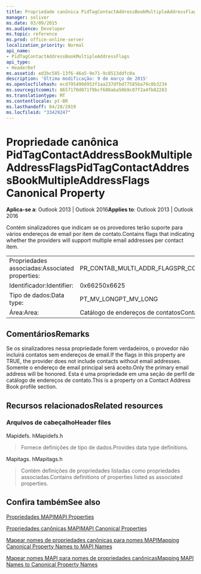 ```yaml
---
title: Propriedade canônica PidTagContactAddressBookMultipleAddressFlags
manager: soliver
ms.date: 03/09/2015
ms.audience: Developer
ms.topic: reference
ms.prod: office-online-server
localization_priority: Normal
api_name:
- PidTagContactAddressBookMultipleAddressFlags
api_type:
- HeaderDef
ms.assetid: ed3bc585-13f6-46a5-9e71-9c8513ddfc0a
description: 'Última modificação: 9 de março de 2015'
ms.openlocfilehash: ecd795490d953f1aa237dfbd77585ba79c8b3234
ms.sourcegitcommit: 8657170d071f9bcf680aba50b9c07f2a4fb82283
ms.translationtype: MT
ms.contentlocale: pt-BR
ms.lasthandoff: 04/28/2019
ms.locfileid: "33429247"
---
```

# <a name="pidtagcontactaddressbookmultipleaddressflags-canonical-property"></a><span data-ttu-id="ff64c-103">Propriedade canônica PidTagContactAddressBookMultipleAddressFlags</span><span class="sxs-lookup"><span data-stu-id="ff64c-103">PidTagContactAddressBookMultipleAddressFlags Canonical Property</span></span>

  
  
<span data-ttu-id="ff64c-104">**Aplica-se a**: Outlook 2013 | Outlook 2016</span><span class="sxs-lookup"><span data-stu-id="ff64c-104">**Applies to**: Outlook 2013 | Outlook 2016</span></span> 
  
<span data-ttu-id="ff64c-105">Contém sinalizadores que indicam se os provedores terão suporte para vários endereços de email por item de contato.</span><span class="sxs-lookup"><span data-stu-id="ff64c-105">Contains flags that indicating whether the providers will support multiple email addresses per contact item.</span></span>
  
|||
|:-----|:-----|
|<span data-ttu-id="ff64c-106">Propriedades associadas:</span><span class="sxs-lookup"><span data-stu-id="ff64c-106">Associated properties:</span></span>  <br/> |<span data-ttu-id="ff64c-107">PR_CONTAB_MULTI_ADDR_FLAGS</span><span class="sxs-lookup"><span data-stu-id="ff64c-107">PR_CONTAB_MULTI_ADDR_FLAGS</span></span>  <br/> |
|<span data-ttu-id="ff64c-108">Identificador:</span><span class="sxs-lookup"><span data-stu-id="ff64c-108">Identifier:</span></span>  <br/> |<span data-ttu-id="ff64c-109">0x6625</span><span class="sxs-lookup"><span data-stu-id="ff64c-109">0x6625</span></span>  <br/> |
|<span data-ttu-id="ff64c-110">Tipo de dados:</span><span class="sxs-lookup"><span data-stu-id="ff64c-110">Data type:</span></span>  <br/> |<span data-ttu-id="ff64c-111">PT_MV_LONG</span><span class="sxs-lookup"><span data-stu-id="ff64c-111">PT_MV_LONG</span></span>  <br/> |
|<span data-ttu-id="ff64c-112">Área:</span><span class="sxs-lookup"><span data-stu-id="ff64c-112">Area:</span></span>  <br/> |<span data-ttu-id="ff64c-113">Catálogo de endereços de contatos</span><span class="sxs-lookup"><span data-stu-id="ff64c-113">Contact address book</span></span>  <br/> |
   
## <a name="remarks"></a><span data-ttu-id="ff64c-114">Comentários</span><span class="sxs-lookup"><span data-stu-id="ff64c-114">Remarks</span></span>

<span data-ttu-id="ff64c-115">Se os sinalizadores nessa propriedade forem verdadeiros, o provedor não incluirá contatos sem endereços de email.</span><span class="sxs-lookup"><span data-stu-id="ff64c-115">If the flags in this property are TRUE, the provider does not include contacts without email addresses.</span></span> <span data-ttu-id="ff64c-116">Somente o endereço de email principal será aceito.</span><span class="sxs-lookup"><span data-stu-id="ff64c-116">Only the primary email address will be honored.</span></span> <span data-ttu-id="ff64c-117">Esta é uma propriedade em uma seção de perfil de catálogo de endereços de contato.</span><span class="sxs-lookup"><span data-stu-id="ff64c-117">This is a property on a Contact Address Book profile section.</span></span>
  
## <a name="related-resources"></a><span data-ttu-id="ff64c-118">Recursos relacionados</span><span class="sxs-lookup"><span data-stu-id="ff64c-118">Related resources</span></span>

### <a name="header-files"></a><span data-ttu-id="ff64c-119">Arquivos de cabeçalho</span><span class="sxs-lookup"><span data-stu-id="ff64c-119">Header files</span></span>

<span data-ttu-id="ff64c-120">Mapidefs. h</span><span class="sxs-lookup"><span data-stu-id="ff64c-120">Mapidefs.h</span></span>
  
> <span data-ttu-id="ff64c-121">Fornece definições de tipo de dados.</span><span class="sxs-lookup"><span data-stu-id="ff64c-121">Provides data type definitions.</span></span>
    
<span data-ttu-id="ff64c-122">Mapitags. h</span><span class="sxs-lookup"><span data-stu-id="ff64c-122">Mapitags.h</span></span>
  
> <span data-ttu-id="ff64c-123">Contém definições de propriedades listadas como propriedades associadas.</span><span class="sxs-lookup"><span data-stu-id="ff64c-123">Contains definitions of properties listed as associated properties.</span></span>
    
## <a name="see-also"></a><span data-ttu-id="ff64c-124">Confira também</span><span class="sxs-lookup"><span data-stu-id="ff64c-124">See also</span></span>



[<span data-ttu-id="ff64c-125">Propriedades MAPI</span><span class="sxs-lookup"><span data-stu-id="ff64c-125">MAPI Properties</span></span>](mapi-properties.md)
  
[<span data-ttu-id="ff64c-126">Propriedades canônicas MAPI</span><span class="sxs-lookup"><span data-stu-id="ff64c-126">MAPI Canonical Properties</span></span>](mapi-canonical-properties.md)
  
[<span data-ttu-id="ff64c-127">Mapear nomes de propriedades canônicas para nomes MAPI</span><span class="sxs-lookup"><span data-stu-id="ff64c-127">Mapping Canonical Property Names to MAPI Names</span></span>](mapping-canonical-property-names-to-mapi-names.md)
  
[<span data-ttu-id="ff64c-128">Mapear nomes MAPI para nomes de propriedades canônicas</span><span class="sxs-lookup"><span data-stu-id="ff64c-128">Mapping MAPI Names to Canonical Property Names</span></span>](mapping-mapi-names-to-canonical-property-names.md)

